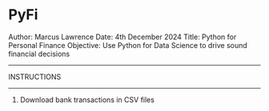 # PyFi
Author: Marcus Lawrence
Date: 4th December 2024
Title: Python for Personal Finance 
Objective: Use Python for Data Science to drive sound financial decisions

************
INSTRUCTIONS
************

1. Download bank transactions in CSV files

